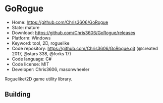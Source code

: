 # GoRogue

- Home: https://github.com/Chris3606/GoRogue
- State: mature
- Download: https://github.com/Chris3606/GoRogue/releases
- Platform: Windows
- Keyword: tool, 2D, roguelike
- Code repository: https://github.com/Chris3606/GoRogue.git (@created 2017, @stars 338, @forks 17)
- Code language: C#
- Code license: MIT
- Developer: Chris3606, masonwheeler

Roguelike/2D game utility library.

## Building
